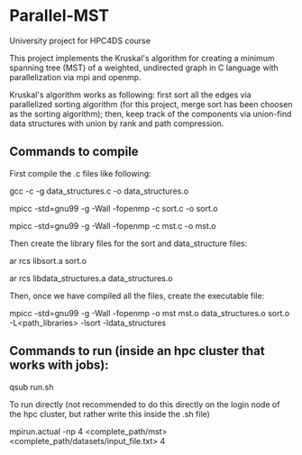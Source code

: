 # Parallel-MST

University project for HPC4DS course

This project implements the Kruskal's algorithm for creating a minimum spanning tree (MST) of a weighted, undirected graph in C language with parallelization via mpi and openmp.

Kruskal's algorithm works as following: first sort all the edges via parallelized sorting algorithm (for this project, merge sort has been choosen as the sorting algorithm); then, keep track of the components via union-find data structures with union by rank and path compression.

## Commands to compile

First compile the .c files like following:

gcc -c -g data_structures.c -o data_structures.o

mpicc -std=gnu99 -g -Wall -fopenmp -c sort.c -o sort.o

mpicc -std=gnu99 -g -Wall -fopenmp -c mst.c -o mst.o



Then create the library files for the sort and data_structure files:

ar rcs libsort.a sort.o

ar rcs libdata_structures.a data_structures.o



Then, once we have compiled all the files, create the executable file:

mpicc -std=gnu99 -g -Wall -fopenmp -o mst mst.o data_structures.o sort.o -L<path_libraries> -lsort -ldata_structures


## Commands to run (inside an hpc cluster that works with jobs):

qsub run.sh

To run directly (not recommended to do this directly on the login node of the hpc cluster, but rather write this inside the .sh file)

mpirun.actual -np 4 <complete_path/mst> <complete_path/datasets/input_file.txt> 4
